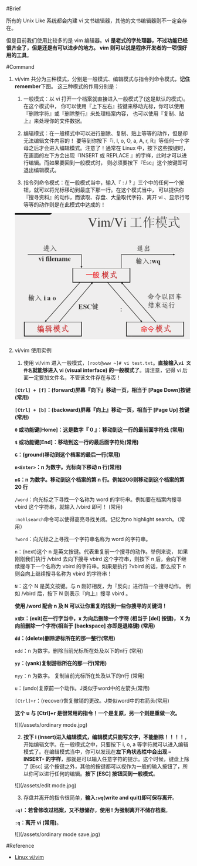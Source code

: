 #Brief

所有的 Unix Like 系统都会内建 vi 文书编辑器，其他的文书编辑器则不一定会存在。

但是目前我们使用比较多的是 vim 编辑器。**vi 是老式的字处理器，不过功能已经很齐全了，但是还是有可以进步的地方。 vim 则可以说是程序开发者的一项很好用的工具**。

#Command

1. vi/vim 共分为三种模式，分别是一般模式、编辑模式与指令列命令模式，**记住remember**下图。 这三种模式的作用分别是：

    1. 一般模式：以 vi 打开一个档案就直接进入一般模式了(这是默认的模式)。在这个模式中， 你可以使用『上下左右』按键来移动光标，你可以使用『删除字符』或『删除整行』来处理档案内容， 也可以使用『复制、贴上』来处理你的文件数据。

    2. 编辑模式：在一般模式中可以进行删除、复制、贴上等等的动作，但是却无法编辑文件内容的！ 要等到你按下『i, I, o, O, a, A, r, R』等任何一个字母之后才会进入编辑模式。注意了！通常在 Linux 中，按下这些按键时，在画面的左下方会出现『INSERT 或 REPLACE 』的字样，此时才可以进行编辑。而如果要回到一般模式时， 则必须要按下『Esc』这个按键即可退出编辑模式。

    3. 指令列命令模式：在一般模式当中，输入『 : / ? 』三个中的任何一个按钮，就可以将光标移动到最底下那一行。在这个模式当中， 可以提供你『搜寻资料』的动作，而读取、存盘、大量取代字符、离开 vi 、显示行号等等的动作则是在此模式中达成的！

    ![](/assets/vi_model.png)

2. vi/vim 使用实例

    1. 使用 vi/vim 进入一般模式，`[root@www ~]# vi test.txt`。**直接输入`vi 文件名`就能够进入 vi (visual interface) 的一般模式了**。请注意，记得 vi 后面一定要加文件名，不管该文件存在与否！

    **`[Ctrl] + [f]`：(forward)屏幕『向下』移动一页，相当于 [Page Down]按键 (常用)**

    **`[Ctrl] + [b]`：(backward)屏幕『向上』移动一页，相当于 [Page Up] 按键 (常用)**

    **`0` 或功能键[Home]：这是数字『 0 』：移动到这一行的最前面字符处 (常用)**

    **`$` 或功能键[End]：移动到这一行的最后面字符处(常用)**

    **`G`：(ground)移动到这个档案的最后一行(常用)**

    **`n<Enter>`：n 为数字。光标向下移动 n 行(常用)**

    **`nG`：n 为数字。移动到这个档案的第 n 行。例如20G则移动到这个档案的第 20 行**

    `/word`：向光标之下寻找一个名称为 word 的字符串。例如要在档案内搜寻 vbird 这个字符串，就输入 /vbird 即可！ (常用)

    `:nohlsearch`命令可以使得高亮寻找关闭。记忆为no highlight search。（常用）

    `?word`：向光标之上寻找一个字符串名称为 word 的字符串。

    `n`：(next)这个 n 是英文按键。代表重复前一个搜寻的动作。举例来说， 如果刚刚我们执行 /vbird 去向下搜寻 vbird 这个字符串，则按下 n 后，会向下继续搜寻下一个名称为 vbird 的字符串。如果是执行 ?vbird 的话，那么按下 n 则会向上继续搜寻名称为 vbird 的字符串！

    `N`：这个 N 是英文按键。与 n 刚好相反，为『反向』进行前一个搜寻动作。 例如 /vbird 后，按下 N 则表示『向上』搜寻 vbird 。

    **使用 /word 配合 n 及 N 可以让你重复的找到一些你搜寻的关键词！**

    **`x或X`：(exit)在一行字当中，x 为向后删除一个字符 (相当于 [del] 按键)， X 为向前删除一个字符(相当于 [backspace] 亦即是退格键) (常用)**

    **`dd`：(delete)删除游标所在的那一整行(常用)**

    `ndd`：n 为数字。删除当前光标所在处及以下的n行 (常用)

    **`yy`：(yank)复制游标所在的那一行(常用)**

    `nyy`：n 为数字。 复制当前光标所在处及以下的n行 (常用)

    `u`：(undo)复原前一个动作。J类似于word中的左箭头(常用)

    `[Ctrl]+r`：(recover)恢复撤销的更改。J类似word中的右箭头(常用)

    **这个 u 与 [Ctrl]+r 是很常用的指令！一个是复原，另一个则是重做一次。**

    ![](/assets/ordinary mode.jpg)

    2. **按下 i (insert)进入编辑模式，编辑模式只能写文字，不能删除！！！！**，开始编辑文字。在一般模式之中，只要按下 i, o, a 等字符就可以进入编辑模式了。在编辑模式当中，你可以发现在**左下角状态栏中会出现 –INSERT- 的字样**，那就是可以输入任意字符的提示。这个时候，键盘上除了 [Esc] 这个按键之外，其他的按键都可以视作为一般的输入按钮了，所以你可以进行任何的编辑。**按下 [ESC] 按钮回到一般模式**。

    ![](/assets/edit mode.jpg)

    3. 存盘并离开的指令很简单，**输入`:wq`(write and quit)即可保存离开**。

    **`:q!`：若曾修改过档案，又不想储存，使用 ! 为强制离开不储存档案**。

    **`:q`：离开 vi (常用)**。

    ![](/assets/ordinary mode save.jpg)


#Reference
- [Linux vi/vim](http://www.runoob.com/linux/linux-vim.html)
